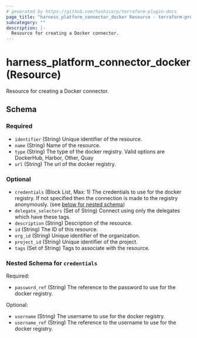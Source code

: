 ```yaml
---
# generated by https://github.com/hashicorp/terraform-plugin-docs
page_title: "harness_platform_connector_docker Resource - terraform-provider-harness"
subcategory: ""
description: |-
  Resource for creating a Docker connector.
---
```


# harness_platform_connector_docker (Resource)

Resource for creating a Docker connector.



<!-- schema generated by tfplugindocs -->
## Schema

### Required

- `identifier` (String) Unique identifier of the resource.
- `name` (String) Name of the resource.
- `type` (String) The type of the docker registry. Valid options are DockerHub, Harbor, Other, Quay
- `url` (String) The url of the docker registry.

### Optional

- `credentials` (Block List, Max: 1) The credentials to use for the docker registry. If not specified then the connection is made to the registry anonymously. (see [below for nested schema](#nestedblock--credentials))
- `delegate_selectors` (Set of String) Connect using only the delegates which have these tags.
- `description` (String) Description of the resource.
- `id` (String) The ID of this resource.
- `org_id` (String) Unique identifier of the organization.
- `project_id` (String) Unique identifier of the project.
- `tags` (Set of String) Tags to associate with the resource.

<a id="nestedblock--credentials"></a>
### Nested Schema for `credentials`

Required:

- `password_ref` (String) The reference to the password to use for the docker registry.

Optional:

- `username` (String) The username to use for the docker registry.
- `username_ref` (String) The reference to the username to use for the docker registry.


